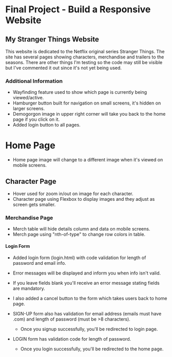 # Final Project - Build a Responsive Website

## My Stranger Things Website
This website is dedicated to the Netflix original series Stranger Things.  The site has several pages showing characters,
merchandise and trailers to the seasons. There are other things I'm testing so the code may still be visible but I've commented
it out since it's not yet being used.

### Additional Information
- Wayfinding feature used to show which page is currently being viewed/active.
- Hamburger button built for navigation on small screens, it's hidden on larger screens.
- Demogorgon image in upper right corner will take you back to the home page if you click on it.
- Added login button to all pages.

# Home Page 
- Home page image will change to a different image when it's viewed on mobile screens.

## Character Page
- Hover used for zoom in/out on image for each character.
- Character page using Flexbox to display images and they adjust as screen gets smaller.

### Merchandise Page
- Merch table will hide details column and data on mobile screens.
- Merch page using "nth-of-type" to change row colors in table.

#### Login Form
- Added login form (login.html) with code validation for length of password and email info.
- Error messages will be displayed and inform you when info isn't valid.
- If you leave fields blank you'll receive an error message stating fields are mandatory.
- I also added a cancel button to the form which takes users back to home page.

- SIGN-UP form also has validation for email address (emails must have .com) and length of password (must be >8 characters).
    - Once you signup successfully, you'll be redirected to login page.
    
- LOGIN form has validation code for length of password.
    - Once you login successfully, you'll be redirected to the home page.

